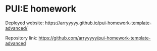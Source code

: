 # PUI:E homework

Deployed website: https://arryyyyy.github.io/pui-homework-template-advanced/

Repository link: https://github.com/arryyyyy/pui-homework-template-advanced
